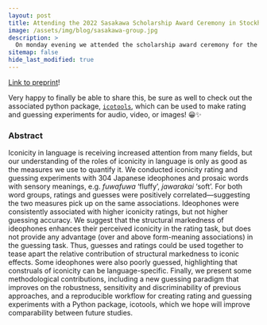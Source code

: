 ```yaml
---
layout: post
title: Attending the 2022 Sasakawa Scholarship Award Ceremony in Stockholm
image: /assets/img/blog/sasakawa-group.jpg
description: >
  On monday evening we attended the scholarship award ceremony for the Scandinavia-Japan Sasakawa foundation. We got to meet the Japanese Ambassador to Sweden! It was awesome
sitemap: false
hide_last_modified: true
---
```


[Link to preprint](https://osf.io/rpf6d/)!

Very happy to finally be able to share this, be sure as well to check out the associated python package, [`icotools`](https://github.com/BonnieMcLean/IcoTools), which can be used to make rating and guessing experiments for audio, video, or images! 😀✨

### Abstract

Iconicity in language is receiving increased attention from many fields, but our understanding of the roles of iconicity in language is only as good as the measures we use to quantify it. We conducted iconicity rating and guessing experiments with 304 Japanese ideophones and prosaic words with sensory meanings, e.g. *fuwafuwa* ‘fluffy’, *jawarakai* ‘soft’. For both word groups, ratings and guesses were positively correlated—suggesting the two measures pick up on the same associations. Ideophones were consistently associated with higher iconicity ratings, but not higher guessing accuracy. We suggest that the structural markedness of ideophones enhances their perceived iconicity in the rating task, but does not provide any advantage (over and above form-meaning associations) in the guessing task. Thus, guesses and ratings could be used together to tease apart the relative contribution of structural markedness to iconic effects. Some ideophones were also poorly guessed, highlighting that construals of iconicity can be language-specific. Finally, we present some methodological contributions, including a new guessing paradigm that improves on the robustness, sensitivity and discriminability of previous approaches, and a reproducible workflow for creating rating and guessing experiments with a Python package, icotools, which we hope will improve comparability between future studies.
